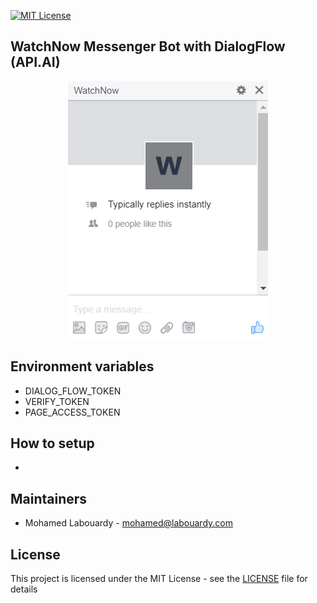 [![MIT License](http://img.shields.io/badge/license-MIT-blue.svg?style=flat)](LICENSE)

## WatchNow Messenger Bot with DialogFlow (API.AI)

<div align="center">
  <img src="bot.gif" />
</div>

## Environment variables

* DIALOG_FLOW_TOKEN
* VERIFY_TOKEN
* PAGE_ACCESS_TOKEN


## How to setup

-

## Maintainers

- Mohamed Labouardy - mohamed@labouardy.com

## License

This project is licensed under the MIT License - see the [LICENSE](LICENSE) file for details
